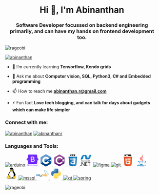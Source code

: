 <h1 align="center">Hi 👋, I'm Abinanthan</h1>
<h3 align="center">Software Developer focussed on backend engineering primarily, and can have my hands on frontend development too.</h3>

<p align="left"> <img src="https://komarev.com/ghpvc/?username=rageobi&label=Profile%20views&color=4d0db7&style=flat" alt="rageobi" /> </p>

<p align="left"> <a href="https://twitter.com/abinanthan" target="blank"><img src="https://img.shields.io/twitter/follow/abinanthan?logo=twitter&style=for-the-badge" alt="abinanthan" /></a> </p>

- 🌱 I’m currently learning **Tensorflow, Kendo grids**

- 💬 Ask me about **Computer vision, SQL, Python3, C# and Embedded programming**

- 📫 How to reach me **abinanthan.r@gmail.com**

- ⚡ Fun fact **Love tech blogging, and can talk for days about gadgets which can make life simpler**

<h3 align="left">Connect with me:</h3>
<p align="left">
<a href="https://twitter.com/abinanthan" target="blank"><img align="center" src="https://cdn.jsdelivr.net/npm/simple-icons@3.0.1/icons/twitter.svg" alt="abinanthan" height="30" width="40" /></a>
<a href="https://linkedin.com/in/abinanthanr" target="blank"><img align="center" src="https://cdn.jsdelivr.net/npm/simple-icons@3.0.1/icons/linkedin.svg" alt="abinanthanr" height="30" width="40" /></a>
</p>

<h3 align="left">Languages and Tools:</h3>
<p align="left"> <a href="https://www.arduino.cc/" target="_blank"> <img src="https://cdn.worldvectorlogo.com/logos/arduino-1.svg" alt="arduino" width="40" height="40"/> </a> <a href="https://getbootstrap.com" target="_blank"> <img src="https://raw.githubusercontent.com/devicons/devicon/master/icons/bootstrap/bootstrap-plain-wordmark.svg" alt="bootstrap" width="40" height="40"/> </a> <a href="https://www.w3schools.com/cpp/" target="_blank"> <img src="https://raw.githubusercontent.com/devicons/devicon/master/icons/cplusplus/cplusplus-original.svg" alt="cplusplus" width="40" height="40"/> </a> <a href="https://www.w3schools.com/cs/" target="_blank"> <img src="https://raw.githubusercontent.com/devicons/devicon/master/icons/csharp/csharp-original.svg" alt="csharp" width="40" height="40"/> </a> <a href="https://www.w3schools.com/css/" target="_blank"> <img src="https://raw.githubusercontent.com/devicons/devicon/master/icons/css3/css3-original-wordmark.svg" alt="css3" width="40" height="40"/> </a> <a href="https://dotnet.microsoft.com/" target="_blank"> <img src="https://raw.githubusercontent.com/devicons/devicon/master/icons/dot-net/dot-net-original-wordmark.svg" alt="dotnet" width="40" height="40"/> </a> <a href="https://www.figma.com/" target="_blank"> <img src="https://www.vectorlogo.zone/logos/figma/figma-icon.svg" alt="figma" width="40" height="40"/> </a> <a href="https://git-scm.com/" target="_blank"> <img src="https://www.vectorlogo.zone/logos/git-scm/git-scm-icon.svg" alt="git" width="40" height="40"/> </a> <a href="https://www.w3.org/html/" target="_blank"> <img src="https://raw.githubusercontent.com/devicons/devicon/master/icons/html5/html5-original-wordmark.svg" alt="html5" width="40" height="40"/> </a> <a href="https://www.java.com" target="_blank"> <img src="https://raw.githubusercontent.com/devicons/devicon/master/icons/java/java-original.svg" alt="java" width="40" height="40"/> </a> <a href="https://www.linux.org/" target="_blank"> <img src="https://raw.githubusercontent.com/devicons/devicon/master/icons/linux/linux-original.svg" alt="linux" width="40" height="40"/> </a> <a href="https://www.microsoft.com/en-us/sql-server" target="_blank"> <img src="https://cdn.worldvectorlogo.com/logos/microsoft-sql-server.svg" alt="mssql" width="40" height="40"/> </a> <a href="https://www.mysql.com/" target="_blank"> <img src="https://raw.githubusercontent.com/devicons/devicon/master/icons/mysql/mysql-original-wordmark.svg" alt="mysql" width="40" height="40"/> </a> <a href="https://www.python.org" target="_blank"> <img src="https://raw.githubusercontent.com/devicons/devicon/master/icons/python/python-original.svg" alt="python" width="40" height="40"/> </a> <a href="https://www.qt.io/" target="_blank"> <img src="https://upload.wikimedia.org/wikipedia/commons/0/0b/Qt_logo_2016.svg" alt="qt" width="40" height="40"/> </a> <a href="https://spring.io/" target="_blank"> <img src="https://www.vectorlogo.zone/logos/springio/springio-icon.svg" alt="spring" width="40" height="40"/> </a> </p>
<p><img align="left" src="https://github-readme-stats.vercel.app/api/top-langs?username=rageobi&show_icons=true&locale=en&layout=compact" alt="rageobi" /></p>


